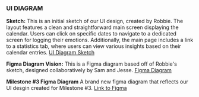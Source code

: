### UI DIAGRAM

**Sketch:**
This is an initial sketch of our UI design, created by Robbie. The layout features a 
clean and straightforward main screen displaying the calendar. Users can click on specific 
dates to navigate to a dedicated screen for logging their emotions. Additionally, the main page 
includes a link to a statistics tab, where users can view various insights based 
on their calendar entries.
[UI Diagram Sketch](https://imgur.com/a/FeMPpyk)

**Figma Diagram Vision:**
This is a Figma diagram based off of Robbie's sketch, designed collaboratively by Sam and Jesse. [Figma Diagram](https://www.figma.com/design/NaU6qBRiFmnrodSsB5jwOu/Calendar-Cherish?node-id=102-86&t=SqWl5xl1dXUFfUVZ-1) 

**Milestone #3 Figma Diagram**
A brand new figma diagram that reflects our UI desgin created for Milestone #3.
[Link to Figma](https://www.figma.com/design/jbxc8KqFD6NTJZysVhzeHP/New-Calendar?node-id=0-1&t=jCWqzoztUZgCKt4s-1)
